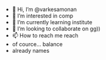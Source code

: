 - 👋 Hi, I’m @varkesamonan
- 👀 I’m interested in comp
- 🌱 I’m currently learning institute
- 💞️ I’m looking to collaborate on gg))
- 📫 How to reach me reach
- of cource... balance
- already names
